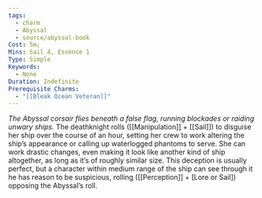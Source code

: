 ```yaml
---
tags:
  - charm
  - Abyssal
  - source/abyssal-book
Cost: 5m; 
Mins: Sail 4, Essence 1
Type: Simple
Keywords:
  - None
Duration: Indefinite
Prerequisite Charms:
  - "[[Bleak Ocean Veteran]]"
---
```

*The Abyssal corsair flies beneath a false flag, running blockades or raiding unwary ships.*
The deathknight rolls ([[Manipulation]] + [[Sail]]) to disguise her ship over the course of an hour, setting her crew to work altering the ship’s appearance or calling up waterlogged phantoms to serve. She can work drastic changes, even making it look like another kind of ship altogether, as long as it’s of roughly similar size.
This deception is usually perfect, but a character within medium range of the ship can see through it he has reason to be suspicious, rolling ([[Perception]] + [Lore or Sail]) opposing the Abyssal’s roll.